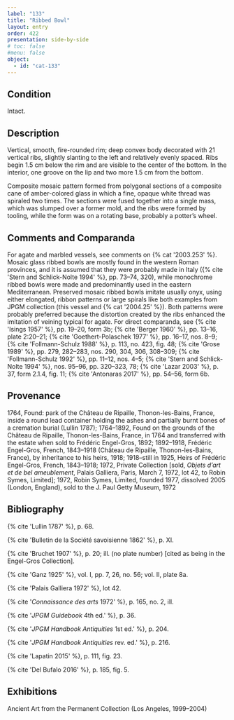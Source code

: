 ```yaml
---
label: "133"
title: "Ribbed Bowl"
layout: entry
order: 422
presentation: side-by-side
# toc: false
#menu: false 
object:
  - id: "cat-133"
---
```


## Condition

Intact.

## Description

Vertical, smooth, fire-rounded rim; deep convex body decorated with 21 vertical ribs, slightly slanting to the left and relatively evenly spaced. Ribs begin 1.5 cm below the rim and are visible to the center of the bottom. In the interior, one groove on the lip and two more 1.5 cm from the bottom.

Composite mosaic pattern formed from polygonal sections of a composite cane of amber-colored glass in which a fine, opaque white thread was spiraled two times. The sections were fused together into a single mass, which was slumped over a former mold, and the ribs were formed by tooling, while the form was on a rotating base, probably a potter’s wheel.

## Comments and Comparanda

For agate and marbled vessels, see comments on {% cat '2003.253' %}. Mosaic glass ribbed bowls are mostly found in the western Roman provinces, and it is assumed that they were probably made in Italy ({% cite 'Stern and Schlick-Nolte 1994' %}, pp. 73–74, 320), while monochrome ribbed bowls were made and predominantly used in the eastern Mediterranean. Preserved mosaic ribbed bowls imitate usually onyx, using either elongated, ribbon patterns or large spirals like both examples from JPGM collection (this vessel and {% cat '2004.25' %}). Both patterns were probably preferred because the distortion created by the ribs enhanced the imitation of veining typical for agate. For direct comparanda, see {% cite 'Isings 1957' %}, pp. 19–20, form 3b; {% cite 'Berger 1960' %}, pp. 13–16, plate 2:20–21; {% cite 'Goethert-Polaschek 1977' %}, pp. 16–17, nos. 8–9; {% cite 'Follmann-Schulz 1988' %}, p. 113, no. 423, fig. 48; {% cite 'Grose 1989' %}, pp. 279, 282–283, nos. 290, 304, 306, 308–309; {% cite 'Follmann-Schulz 1992' %}, pp. 11–12, nos. 4–5; {% cite 'Stern and Schlick-Nolte 1994' %}, nos. 95–96, pp. 320–323, 78; {% cite 'Lazar 2003' %}, p. 37, form 2.1.4, fig. 11; {% cite 'Antonaras 2017' %}, pp. 54–56, form 6b.

## Provenance

1764, Found: park of the Château de Ripaille, Thonon-les-Bains, France, inside a round lead container holding the ashes and partially burnt bones of a cremation burial (Lullin 1787); 1764–1892, Found on the grounds of the Château de Ripaille, Thonon-les-Bains, France, in 1764 and transferred with the estate when sold to Frédéric Engel-Gros, 1892; 1892–1918, Frédéric Engel-Gros, French, 1843–1918 (Château de Ripaille, Thonon-les-Bains, France), by inheritance to his heirs, 1918; 1918–still in 1925, Heirs of Frédéric Engel-Gros, French, 1843–1918; 1972, Private Collection [sold, *Objets d’art et de bel ameublement*, Palais Galliera, Paris, March 7, 1972, lot 42, to Robin Symes, Limited]; 1972, Robin Symes, Limited, founded 1977, dissolved 2005 (London, England), sold to the J. Paul Getty Museum, 1972

## Bibliography

{% cite 'Lullin 1787' %}, p. 68.

{% cite 'Bulletin de la Société savoisienne 1862' %}, p. XI.

{% cite 'Bruchet 1907' %}, p. 20; ill. (no plate number) [cited as being in the Engel-Gros Collection].

{% cite 'Ganz 1925' %}, vol. I, pp. 7, 26, no. 56; vol. II, plate 8a.

{% cite 'Palais Galliera 1972' %}, lot 42.

{% cite '*Connaissance des arts* 1972' %}, p. 165, no. 2, ill.

{% cite '*JPGM Guidebook* 4th ed.' %}, p. 36.

{% cite '*JPGM Handbook Antiquities* 1st ed.' %}, p. 204.

{% cite '*JPGM Handbook Antiquities* rev. ed.' %}, p. 216.

{% cite 'Lapatin 2015' %}, p. 111, fig. 23.

{% cite 'Del Bufalo 2016' %}, p. 185, fig. 5.

## Exhibitions

Ancient Art from the Permanent Collection (Los Angeles, 1999–2004)